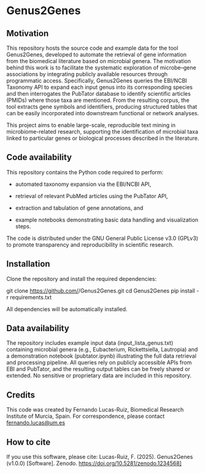 # Genus2Genes

## Motivation

This repository hosts the source code and example data for the tool Genus2Genes, developed to automate the retrieval of gene information from the biomedical literature based on microbial genera.
The motivation behind this work is to facilitate the systematic exploration of microbe–gene associations by integrating publicly available resources through programmatic access. Specifically, Genus2Genes queries the EBI/NCBI Taxonomy API to expand each input genus into its corresponding species and then interrogates the PubTator database to identify scientific articles (PMIDs) where those taxa are mentioned. From the resulting corpus, the tool extracts gene symbols and identifiers, producing structured tables that can be easily incorporated into downstream functional or network analyses.

This project aims to enable large-scale, reproducible text mining in microbiome-related research, supporting the identification of microbial taxa linked to particular genes or biological processes described in the literature.

## Code availability

This repository contains the Python code required to perform:

- automated taxonomy expansion via the EBI/NCBI API,

- retrieval of relevant PubMed articles using the PubTator API,

- extraction and tabulation of gene annotations, and

- example notebooks demonstrating basic data handling and visualization steps.

The code is distributed under the GNU General Public License v3.0 (GPLv3) to promote transparency and reproducibility in scientific research.

## Installation

Clone the repository and install the required dependencies:

git clone https://github.com/<your-user>/Genus2Genes.git
cd Genus2Genes
pip install -r requirements.txt

All dependencies will be automatically installed.

## Data availability

The repository includes example input data (input_lista_genus.txt) containing microbial genera (e.g., Eubacterium, Rickettsiella, Lautropia) and a demonstration notebook (pubtator.ipynb) illustrating the full data retrieval and processing pipeline.
All queries rely on publicly accessible APIs from EBI and PubTator, and the resulting output tables can be freely shared or extended. No sensitive or proprietary data are included in this repository.

## Credits

This code was created by Fernando Lucas-Ruiz, Biomedical Research Institute of Murcia, Spain.
For correspondence, please contact fernando.lucas@um.es

## How to cite

If you use this software, please cite:
Lucas-Ruiz, F. (2025). Genus2Genes (v1.0.0) [Software]. Zenodo. https://doi.org/10.5281/zenodo.1234568]
